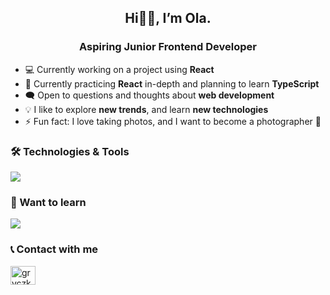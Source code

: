 ## <p align="center">Hi👋🏻, I’m Ola.</p>
### <p align="center">**Aspiring Junior Frontend Developer**</p>
- 💻 Currently working on a project using **React**
- 🌱 Currently practicing **React** in-depth and planning to learn **TypeScript**
- 🗨️ Open to questions and thoughts about **web development**
- 💡 I like to explore **new trends**, and learn **new technologies**
- ⚡ Fun fact: I love taking photos, and I want to become a photographer 📸

### 🛠️ Technologies & Tools
<a href="https://skillicons.dev">
    <img src="https://skillicons.dev/icons?i=html,css,js,sass,bootstrap,tailwind,git,github,gulp,vscode" />
</a>

### 📖 Want to learn
<a href="https://skillicons.dev">
    <img src="https://skillicons.dev/icons?i=ts,nextjs,react" />
</a>

### 📞 Contact with me
<a href="https://www.linkedin.com/in/gryczkaleksandra01/" target="blank">
  <img align="center" src="https://raw.githubusercontent.com/rahuldkjain/github-profile-readme-generator/master/src/images/icons/Social/linked-in-alt.svg" alt="gryczkaleksandra01" height="30" width="40" />
</a>
